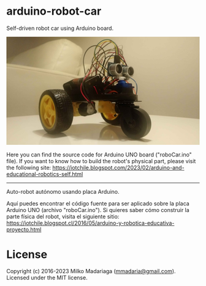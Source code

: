 # arduino-robot-car
Self-driven robot car using Arduino board.

![alt tag](assets/roboCar.jpg)

Here you can find the source code for Arduino UNO board ("roboCar.ino" file).
If you want to know how to build the robot's physical part, please visit the following site: https://iotchile.blogspot.com/2023/02/arduino-and-educational-robotics-self.html

-----

Auto-robot autónomo usando placa Arduino.

Aquí puedes encontrar el código fuente para ser aplicado sobre  la placa Arduino UNO (archivo "roboCar.ino").
Si quieres saber cómo construir la parte física del robot, visita el siguiente sitio: https://iotchile.blogspot.cl/2016/05/arduino-y-robotica-educativa-proyecto.html


# License
Copyright (c) 2016-2023 Milko Madariaga (mmadaria@gmail.com).
Licensed under the MIT license.
